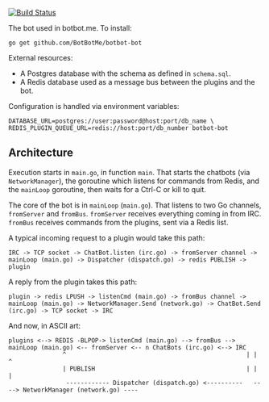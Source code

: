 [![Build Status](https://travis-ci.org/BotBotMe/botbot-bot.png)](https://travis-ci.org/BotBotMe/botbot-bot)

The bot used in botbot.me. To install:

    go get github.com/BotBotMe/botbot-bot

External resources:

* A Postgres database with the schema as defined in `schema.sql`.
* A Redis database used as a message bus between the plugins and the bot.

Configuration is handled via environment variables:

    DATABASE_URL=postgres://user:password@host:port/db_name \
    REDIS_PLUGIN_QUEUE_URL=redis://host:port/db_number botbot-bot

## Architecture

Execution starts in `main.go`, in function `main`. That starts the chatbots (via `NetworkManager`), the goroutine which listens for commands from Redis, and the `mainLoop` goroutine, then waits for a Ctrl-C or kill to quit.

The core of the bot is in `mainLoop` (`main.go`). That listens to two Go channels, `fromServer` and `fromBus`. `fromServer` receives everything coming in from IRC. `fromBus` receives commands from the plugins, sent via a Redis list.

A typical incoming request to a plugin would take this path:

```
IRC -> TCP socket -> ChatBot.listen (irc.go) -> fromServer channel -> mainLoop (main.go) -> Dispatcher (dispatch.go) -> redis PUBLISH -> plugin
```

A reply from the plugin takes this path:

```
plugin -> redis LPUSH -> listenCmd (main.go) -> fromBus channel -> mainLoop (main.go) -> NetworkManager.Send (network.go) -> ChatBot.Send (irc.go) -> TCP socket -> IRC
```

And now, in ASCII art:

```
plugins <--> REDIS -BLPOP-> listenCmd (main.go) --> fromBus --> mainLoop (main.go) <-- fromServer <-- n ChatBots (irc.go) <--> IRC
               ^                                                  | |                                      ^
               | PUBLISH                                          | |                                      |
                ------------ Dispatcher (dispatch.go) <----------   ----> NetworkManager (network.go) ----
```
